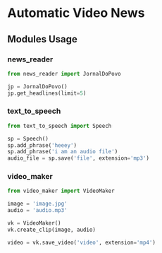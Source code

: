 # Automatic Video News


## Modules Usage

### news_reader

```python
from news_reader import JornalDoPovo

jp = JornalDoPovo()
jp.get_headlines(limit=5)
```

### text_to_speech

```python
from text_to_speech import Speech

sp = Speech()
sp.add_phrase('heeey')
sp.add_phrase('i am an audio file')
audio_file = sp.save('file', extension='mp3')
```

### video_maker

```python
from video_maker import VideoMaker

image = 'image.jpg'
audio = 'audio.mp3'

vk = VideoMaker()
vk.create_clip(image, audio)

video = vk.save_video('video', extension='mp4')
```